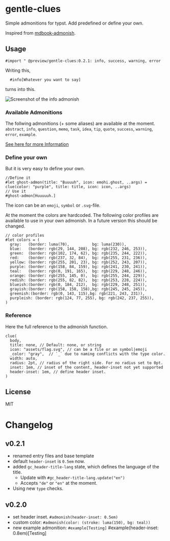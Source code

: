 # gentle-clues 

Simple admonitions for typst. Add predefined or define your own. 

Inspired from [mdbook-admonish](https://tommilligan.github.io/mdbook-admonish/).


## Usage

`#import " @preview/gentle-clues:0.2.1: info, success, warning, error`

Writing this,

```typst
  #info[Whatever you want to say]
```
turns into this.

![Screenshot of the info admonish](https://github.com/jomaway/typst-admonish/blob/main/screenshot-info-admonish.png)

### Available Admonitions

The follwing admonitions (+ some aliases) are available at the moment. `abstract`, `info`, `question`, `memo`, `task`, `idea`, `tip`, `quote`, `success`, `warning`, `error`, `example`.

[See here for more Information](https://github.com/jomaway/typst-admonish/blob/main/docs.pdf)

### Define your own

But it is very easy to define your own. 

```typst 
//Define it
#let ghost-admon(title: "Buuuuh", icon: emohi.ghost, ..args) = clue(color: "purple", title: title, icon: icon, ..args)
// Use it
#ghost-admon[Huuuuuh.]
```

The icon can be an `emoji`, `symbol` or `.svg`-file. 

At the moment the colors are hardcoded. The following color profiles are available to use in your own admonish. In a future version this should be changed. 

```typst
// color profiles
#let colors = (
  gray:   (border: luma(70),          bg: luma(230)),
  blue:   (border: rgb(29, 144, 208), bg: rgb(232, 246, 253)),
  green:  (border: rgb(102, 174, 62), bg: rgb(235, 244, 222)),
  red:    (border: rgb(237, 32, 84),  bg: rgb(255, 231, 236)),
  yellow: (border: rgb(255, 201, 23), bg: rgb(252, 243, 207)),
  purple: (border: rgb(158, 84, 159), bg: rgb(241, 230, 241)),
  teal:   (border: rgb(0, 191, 165),  bg: rgb(229, 248, 246)),
  orange: (border: rgb(255, 145, 0),  bg: rgb(255, 244, 229)),
  redish: (border: rgb(255, 82, 82),  bg: rgb(253, 228, 224)),
  blueish:(border: rgb(0, 184, 212),  bg: rgb(229, 248, 251)),
  grayish:(border: rgb(158, 158, 158),bg: rgb(245, 245, 245)),
  greenish:(border: rgb(0, 143, 115),bg: rgb(221, 243, 231)),
  purpleish: (border: rgb(124, 77, 255), bg: rgb(242, 237, 255)),
)
```


### Reference 

Here the full reference to the admonish function.

```typst
clue(
  body,
  title: none, // Default: none, or string
  icon: "assets/flag.svg", // can be a file or an symbol|emoji
  _color: "gray",  // `_` due to naming conflicts with the type color.
  width: auto,
  radius: 2pt, // radius of the right side. For no radius set to 0pt.
  inset: 1em, // inset of the content, header-inset not yet supported
  header-inset: 1em, // define header inset.
)
```

## License 

MIT

# Changelog

## v0.2.1

- renamed entry files and base template
- default `header-inset` is `0.5em` now.
- added `gc_header-title-lang` state, which defines the language of the title.
  - Update with `#gc_header-title-lang.update("en")`
  - Accepts `"de"` or `"en"` at the moment.
- Using new `type` checks. 

## v0.2.0

- set header inset. `#admonish(header-inset: 0.5em)`
- custom color: `#admonish(color: (stroke: luma(150), bg: teal))`
- new example admonition: `#example[Testing]`
  #example(header-inset: 0.8em)[Testing]


